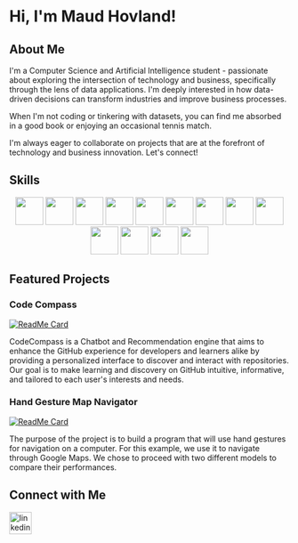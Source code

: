 <!-- Banner image -->

# Hi, I'm Maud Hovland!

## About Me

I'm a Computer Science and Artificial Intelligence student - passionate about exploring the intersection of technology and business, specifically through the lens of data applications. I'm deeply interested in how data-driven decisions can transform industries and improve business processes.

When I'm not coding or tinkering with datasets, you can find me absorbed in a good book or enjoying an occasional tennis match. 

I'm always eager to collaborate on projects that are at the forefront of technology and business innovation. Let's connect!

## Skills

<!-- Icons for skills, including programming languages, cloud platforms, tools, and more -->
<p align="center">
  <!-- Programming Languages and Frameworks -->
  <img src="https://cdn.jsdelivr.net/npm/programming-languages-logos/src/python/python.png" height="50" />
  <img src="https://cdn.jsdelivr.net/npm/programming-languages-logos/src/cpp/cpp.png" height="50" />
  <img src="https://cdn.jsdelivr.net/npm/programming-languages-logos/src/c/c.png" height="50" />
  <img src="https://cdn.jsdelivr.net/npm/programming-languages-logos/src/r/r.png" height="50" />
  <img src="https://cdn.jsdelivr.net/npm/programming-languages-logos/src/html/html.png" height="50" />
  <img src="https://cdn.jsdelivr.net/npm/programming-languages-logos/src/css/css.png" height="50" />
  <img src="https://cdn.jsdelivr.net/npm/programming-languages-logos/src/javascript/javascript.png" height="50" />

  <!-- DevOps and Cloud Platforms -->
  <img src="https://cdn.jsdelivr.net/gh/devicons/devicon/icons/docker/docker-original.svg" height="50" />
  <img src="https://cdn.jsdelivr.net/gh/devicons/devicon/icons/azure/azure-original.svg" height="50" />

  <!-- Version Control Systems -->
  <img src="https://cdn.jsdelivr.net/gh/devicons/devicon/icons/git/git-original.svg" height="50" />

  <!-- Operating Systems -->
  <img src="https://cdn.jsdelivr.net/gh/devicons/devicon/icons/unix/unix-original.svg" height="50" />
  <img src="https://cdn.jsdelivr.net/gh/devicons/devicon/icons/apple/apple-original.svg" height="50" /> <!-- macOS icon -->

  <!-- Software and Tools -->
  <img src="https://cdn.jsdelivr.net/gh/devicons/devicon/icons/vscode/vscode-original.svg" height="50" />
</p>

## Featured Projects
### Code Compass
<!-- Repository Card for CodeCompass -->
[![ReadMe Card](https://github-readme-stats.vercel.app/api/pin/?username=maudhelen&repo=CodeCompass&theme=vue)](https://github.com/maudhelen/CodeCompass)
<p> CodeCompass is a Chatbot and Recommendation engine that aims to enhance the GitHub experience for developers and learners alike by providing a personalized interface to discover and interact with repositories. Our goal is to make learning and discovery on GitHub intuitive, informative, and tailored to each user's interests and needs. </p>


### Hand Gesture Map Navigator
<!-- Repository Card for Comp Vision Map Navigator -->
[![ReadMe Card](https://github-readme-stats.vercel.app/api/pin/?username=maudhelen&repo=CompVision-MapNavigator&theme=vue)](https://github.com/maudhelen/CompVision-MapNavigator)
<p> The purpose of the project is to build a program that will use hand gestures for navigation on a computer. For this example, we use it to navigate through Google Maps. We chose to proceed with two different models to compare their performances. </p>


## Connect with Me

<!-- Social icons section -->
<p align="left">
  <a href="https://www.linkedin.com/in/maud-helen-hovland-17b594226/"><img src="https://cdn.jsdelivr.net/gh/devicons/devicon/icons/linkedin/linkedin-original.svg" alt="linkedin" width="40" height="40"/></a>
</p>
